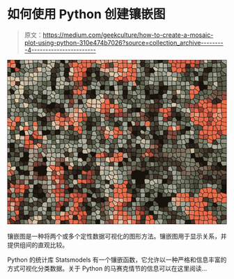 # 如何使用 Python 创建镶嵌图

> 原文：<https://medium.com/geekculture/how-to-create-a-mosaic-plot-using-python-310e474b7026?source=collection_archive---------4----------------------->

![](img/218eb6f180fc7ac51f710997e645b777.png)

镶嵌图是一种将两个或多个定性数据可视化的图形方法。镶嵌图用于显示关系，并提供组间的直观比较。

Python 的统计库 Statsmodels 有一个镶嵌函数，它允许以一种严格和信息丰富的方式可视化分类数据。关于 Python 的马赛克情节的信息可以在这里阅读…